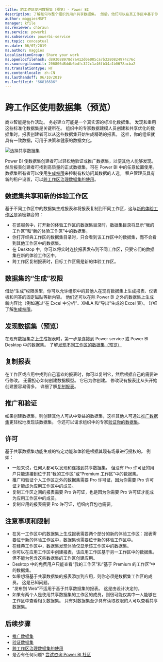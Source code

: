 ```yaml
---
title: 跨工作区使用数据集（预览）- Power BI
description: 了解如何与整个组织的用户共享数据集。 然后，他们可以在其工作区中基于你的数据集生成报表。
author: maggiesMSFT
manager: kfile
ms.reviewer: chbraun
ms.service: powerbi
ms.subservice: powerbi-service
ms.topic: conceptual
ms.date: 06/07/2019
ms.author: maggies
LocalizationGroup: Share your work
ms.openlocfilehash: d893088978d7a412d0e005ca7b3280824974c76c
ms.sourcegitcommit: 206806d8ddb6bdfc322c1a46fb34a1b0678acba2
ms.translationtype: HT
ms.contentlocale: zh-CN
ms.lasthandoff: 06/10/2019
ms.locfileid: "66816686"
---
```

# <a name="use-datasets-across-workspaces-preview"></a>跨工作区使用数据集（预览）

商业智能是协作活动。 务必建立可能是一个真实源的标准化数据集。 发现和重用这些标准化数据集是关键所在。 组织中的专家数据建模人员创建和共享优化的数据集时，报表创建者可以从这些数据集开始生成精确的报表。 这样，你的组织就具有一致数据，可用于决策和健康的数据文化。

![选择共享数据集](media/service-datasets-across-workspaces/power-bi-select-shared-dataset.png)

Power BI 使数据集创建者可以轻松地验证或推广数据集，以便其他人能够发现。 然后报表创建者可找到高质量的正式数据集，可在 Power BI 中的任意位置使用。 数据集所有者可以使用[生成权限](service-datasets-build-permissions.md#build-permissions-for-shared-datasets)来控制有权访问其数据的人选。 租户管理员具有新的租户设置，可以[跨工作区治理数据集的使用](service-datasets-admin-across-workspaces.md)。

## <a name="dataset-sharing-and-the-new-workspace-experience"></a>数据集共享和新的体验工作区

基于不同工作区中的数据集生成报表和将报表复制到不同工作区，这与[新的体验工作区](service-create-the-new-workspaces.md)是紧密耦合的：

- 在该服务中，打开新的体验工作区的数据集目录时，数据集目录将显示“我的工作区”和“新的体验工作区”中的数据集。 
- 你打开经典工作区的数据集目录时，只会看到该工作区中的数据集，而不会看到其他工作区中的数据集。
- 在 Desktop 中，你可以将实时连接报表发布到不同工作区，只要它们的数据集在新的体验工作区中。
- 跨工作区复制报表时，目标工作区需是新的体验工作区。

## <a name="build-permission-for-datasets"></a>数据集的“生成”权限

借助“生成”权限类型，你可以允许组织中的其他人在现有数据集上生成报表、仪表板和问答的固定磁贴等新内容。 他们还可以在除 Power BI 之外的数据集上生成新内容比（例如通过“在 Excel 中分析”、XMLA 和“导出”生成的 Excel 表）。 详细了解[生成权限](service-datasets-build-permissions.md#build-permissions-for-shared-datasets)。

## <a name="discover-datasets-preview"></a>发现数据集（预览）

在现有数据集之上生成报表时，第一步是连接到 Power service 或 Power BI Desktop 中的数据集。 了解[发现不同工作区的数据集（预览）](service-datasets-discover-across-workspaces.md)

## <a name="copy-a-report"></a>复制报表

在工作区或应用中找到自己喜欢的报表时，你可以复制它，然后根据自己的需要进行修改。 无需担心如何创建数据模型。 它已为你创建。 修改现有报表比从头开始创建要容易得多。 详细了解[复制报表](service-datasets-copy-reports.md)。

## <a name="promotion-and-certification"></a>推广和验证

如果创建数据集，则创建其他人可从中受益的数据集，这样其他人可通过[推广数据集](service-datasets-promote.md)更轻松地发现该数据集。 你还可以请求组织中的专家[验证你的数据集](service-datasets-certify.md)。

## <a name="licensing"></a>许可

基于共享数据集功能生成的特定功能和体验是根据其现有场景进行授权的。  例如：

- 一般来说，任何人都可以发现和连接到共享数据集。 但没有 Pro 许可证的用户只能连接到位于其“我的工作区”或“Premium 工作区”中的数据集。
- 推广和验证个人工作区之外的数据集需要 Pro 许可证，因为你需要 Pro 许可证才能成为应用工作区中的成员。
- 复制工作区之间的报表需要 Pro 许可证，也是因为你需要 Pro 许可证才能成为应用工作区中的成员。
- 复制应用的报表需要 Pro 许可证，组织内容包也需要。

## <a name="considerations-and-limitations"></a>注意事项和限制

- 在另一工作区中的数据集上生成报表需要两个部分的新的体验工作区：报表需要位于新的体验工作区中，数据集也需要位于新的体验工作区中。
- 在经典工作区中，数据集发现体验仅显示该工作区中的数据集。
- 你可以在应用工作区中创建报表，该应用工作区基于另一工作区中的数据集。 但不能为包含这些数据集的工作区创建应用。
- Desktop 中的免费用户只能查看“我的工作区”和“基于 Premium 的工作区”中的数据集。
- 如果想将基于共享数据集的报表添加到应用，则你必须是数据集工作区的成员。 这是已知问题。
- “发布到 Web”不适用于基于共享数据集的报表。 这是由设计决定的。
- 如果有两个人是使用共享数据集的工作区的成员，则很可能仅其中一人能够在工作区中查看相关数据集。 只有对数据集至少具有读取权限的人可以查看共享数据集。 

## <a name="next-steps"></a>后续步骤

- [推广数据集](service-datasets-promote.md)
- [验证数据集](service-datasets-certify.md)
- [跨工作区治理数据集的使用](service-datasets-admin-across-workspaces.md)
- 是否有任何问题? [尝试咨询 Power BI 社区](http://community.powerbi.com/)
